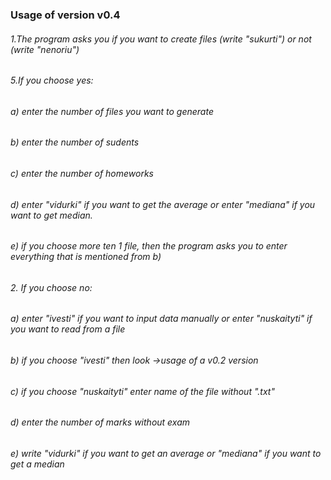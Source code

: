                                                                                  
<h3> Usage of version v0.4 </h3>
<h6>1.The program asks you if you want to create files (write "sukurti") or not (write "nenoriu")
          <h6>5.If you choose yes:</h6>
          <h6>a) enter the number of files you want to generate</h6>
          <h6>b) enter the number of sudents</h6>
          <h6>c) enter the number of homeworks</h6>
          <h6>d) enter "vidurki" if you want to get the average or enter "mediana" if you want to get median.</h6>   
          <h6>e) if you choose more ten 1 file, then the program asks you to enter everything that is mentioned from b)<h6>
<h6>2. If you choose no:</h6>
<h6> a) enter "ivesti" if you want to input data manually or enter "nuskaityti" if you want to read from a file</h6>
                    <h6>b) if you choose "ivesti" then look ->usage of a v0.2 version</h6>
                    <h6>c) if you choose "nuskaityti" enter name of the file without ".txt"</h6>
                    <h6>d) enter the number of marks without exam </h6>
                    <h6>e) write "vidurki" if you want to get an average or "mediana" if you want to get a median</h6>

